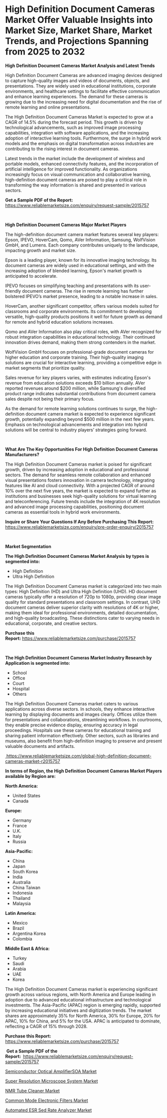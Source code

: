 <p><h1>High Definition Document Cameras Market Offer Valuable Insights into Market Size, Market Share, Market Trends, and Projections Spanning from 2025 to 2032</h1></p><p><strong>High Definition Document Cameras Market Analysis and Latest Trends</strong></p>
<p><p>High Definition Document Cameras are advanced imaging devices designed to capture high-quality images and videos of documents, objects, and presentations. They are widely used in educational institutions, corporate environments, and healthcare settings to facilitate effective communication and enhance learning experiences. The demand for these cameras is growing due to the increasing need for digital documentation and the rise of remote learning and online presentations.</p><p>The High Definition Document Cameras Market is expected to grow at a CAGR of 14.5% during the forecast period. This growth is driven by technological advancements, such as improved image processing capabilities, integration with software applications, and the increasing adoption of interactive learning tools. Furthermore, the surge in hybrid work models and the emphasis on digital transformation across industries are contributing to the rising interest in document cameras.</p><p>Latest trends in the market include the development of wireless and portable models, enhanced connectivity features, and the incorporation of artificial intelligence for improved functionality. As organizations increasingly focus on visual communication and collaborative learning, high-definition document cameras are poised to play a critical role in transforming the way information is shared and presented in various sectors.</p></p>
<p><strong>Get a Sample PDF of the Report:&nbsp;</strong> <a href="https://www.reliablemarketsize.com/enquiry/request-sample/2015757?utm_campaign=1943&utm_medium=2&utm_source=Github&utm_content=ia&utm_term=29032025&utm_id=high-definition-document-cameras">https://www.reliablemarketsize.com/enquiry/request-sample/2015757</a></p>
<p>&nbsp;</p>
<p><strong>High Definition Document Cameras Major Market Players</strong></p>
<p><p>The high-definition document camera market features several key players: Epson, IPEVO, HoverCam, Qomo, AVer Information, Samsung, WolfVision GmbH, and Lumens. Each company contributes uniquely to the landscape, impacting growth and market size.</p><p>Epson is a leading player, known for its innovative imaging technology. Its document cameras are widely used in educational settings, and with the increasing adoption of blended learning, Epson's market growth is anticipated to accelerate. </p><p>IPEVO focuses on simplifying teaching and presentations with its user-friendly document cameras. The rise in remote learning has further bolstered IPEVO’s market presence, leading to a notable increase in sales.</p><p>HoverCam, another significant competitor, offers various models suited for classrooms and corporate environments. Its commitment to developing versatile, high-quality products positions it well for future growth as demand for remote and hybrid education solutions increases.</p><p>Qomo and AVer Information also play critical roles, with AVer recognized for robust integration capabilities in educational technology. Their continued innovation drives demand, making them strong contenders in the market.</p><p>WolfVision GmbH focuses on professional-grade document cameras for higher education and corporate training. Their high-quality imaging solutions are crucial for interactive learning, providing a competitive edge in market segments that prioritize quality.</p><p>Sales revenue for key players varies, with estimates indicating Epson's revenue from education solutions exceeds $10 billion annually. AVer reported revenues around $200 million, while Samsung's diversified product range indicates substantial contributions from document camera sales despite not being their primary focus.</p><p>As the demand for remote learning solutions continues to surge, the high-definition document camera market is expected to experience significant growth, potentially expanding beyond $500 million in the next few years. Emphasis on technological advancements and integration into hybrid solutions will be central to industry players’ strategies going forward.</p></p>
<p>&nbsp;</p>
<p><strong>What Are The Key Opportunities For High Definition Document Cameras Manufacturers?</strong></p>
<p><p>The High Definition Document Cameras market is poised for significant growth, driven by increasing adoption in educational and professional sectors. The demand for seamless remote collaboration and enhanced visual presentations fosters innovation in camera technology, integrating features like AI and cloud connectivity. With a projected CAGR of around 10% over the next five years, the market is expected to expand further as institutions and businesses seek high-quality solutions for virtual learning and teleconferencing. Future trends include the integration of 4K resolution and advanced image processing capabilities, positioning document cameras as essential tools in hybrid work environments.</p></p>
<p><strong>Inquire or Share Your Questions If Any Before Purchasing This Report:</strong> <a href="https://www.reliablemarketsize.com/enquiry/pre-order-enquiry/2015757?utm_campaign=1943&utm_medium=2&utm_source=Github&utm_content=ia&utm_term=29032025&utm_id=high-definition-document-cameras">https://www.reliablemarketsize.com/enquiry/pre-order-enquiry/2015757</a></p>
<p>&nbsp;</p>
<p><strong>Market Segmentation</strong></p>
<p><strong>The High Definition Document Cameras Market Analysis by types is segmented into:</strong></p>
<p><ul><li>High Definition</li><li>Ultra High Definition</li></ul></p>
<p><p>The High Definition Document Cameras market is categorized into two main types: High Definition (HD) and Ultra High Definition (UHD). HD document cameras typically offer a resolution of 720p to 1080p, providing clear image quality for standard presentations and classroom settings. In contrast, UHD document cameras deliver superior clarity with resolutions of 4K or higher, making them ideal for professional environments, detailed documentation, and high-quality broadcasting. These distinctions cater to varying needs in educational, corporate, and creative sectors.</p></p>
<p><strong>Purchase this Report:&nbsp;</strong><a href="https://www.reliablemarketsize.com/purchase/2015757?utm_campaign=1943&utm_medium=2&utm_source=Github&utm_content=ia&utm_term=29032025&utm_id=high-definition-document-cameras">https://www.reliablemarketsize.com/purchase/2015757</a></p>
<p>&nbsp;</p>
<p><strong>The High Definition Document Cameras Market Industry Research by Application is segmented into:</strong></p>
<p><ul><li>School</li><li>Office</li><li>Court</li><li>Hospital</li><li>Others</li></ul></p>
<p><p>The High Definition Document Cameras market caters to various applications across diverse sectors. In schools, they enhance interactive learning by displaying documents and images clearly. Offices utilize them for presentations and collaborations, streamlining workflows. In courtrooms, they enable precise evidence display, ensuring accuracy in legal proceedings. Hospitals use these cameras for educational training and sharing patient information effectively. Other sectors, such as libraries and museums, also benefit from high-definition imaging to preserve and present valuable documents and artifacts.</p></p>
<p><a href="https://www.reliablemarketsize.com/global-high-definition-document-cameras-market-r2015757?utm_campaign=1943&utm_medium=2&utm_source=Github&utm_content=ia&utm_term=29032025&utm_id=high-definition-document-cameras">&nbsp;https://www.reliablemarketsize.com/global-high-definition-document-cameras-market-r2015757</a></p>
<p><strong>In terms of Region, the High Definition Document Cameras Market Players available by Region are:</strong></p>
<p>
    <p> <strong> North America: </strong>
        <ul>
            <li>United States</li>
            <li>Canada</li>
        </ul>
        </p> 
    <p> <strong> Europe: </strong>
        <ul>
            <li>Germany</li>
            <li>France</li>
            <li>U.K.</li>
            <li>Italy</li>
            <li>Russia</li>
        </ul>
        </p> 
    <p> <strong> Asia-Pacific: </strong>
        <ul>
            <li>China</li>
            <li>Japan</li>
            <li>South Korea</li>
            <li>India</li>
            <li>Australia</li>
            <li>China Taiwan</li>
            <li>Indonesia</li>
            <li>Thailand</li>
            <li>Malaysia</li>
        </ul>
        </p> 
    <p> <strong> Latin America: </strong>
        <ul>
            <li>Mexico</li>
            <li>Brazil</li>
            <li>Argentina Korea</li>
            <li>Colombia</li>
        </ul>
        </p> 
    <p> <strong> Middle East & Africa: </strong>
        <ul>
            <li>Turkey</li>
            <li>Saudi</li>
            <li>Arabia</li>
            <li>UAE</li>
            <li>Korea</li>
        </ul>
    </p>
    </p>
<p><p>The High Definition Document Cameras market is experiencing significant growth across various regions, with North America and Europe leading in adoption due to advanced educational infrastructure and technological investments. The Asia-Pacific (APAC) region is emerging rapidly, supported by increasing educational initiatives and digitization trends. The market shares are approximately 35% for North America, 30% for Europe, 20% for APAC, 10% for China, and 5% for the USA. APAC is anticipated to dominate, reflecting a CAGR of 15% through 2028.</p></p>
<p><strong>Purchase this Report: </strong><a href="https://www.reliablemarketsize.com/purchase/2015757?utm_campaign=1943&utm_medium=2&utm_source=Github&utm_content=ia&utm_term=29032025&utm_id=high-definition-document-cameras">https://www.reliablemarketsize.com/purchase/2015757</a></p>
<p>&nbsp;<strong>Get a Sample PDF of the Report:&nbsp;&nbsp;</strong><a href="https://www.reliablemarketsize.com/enquiry/request-sample/2015757?utm_campaign=1943&utm_medium=2&utm_source=Github&utm_content=ia&utm_term=29032025&utm_id=high-definition-document-cameras">https://www.reliablemarketsize.com/enquiry/request-sample/2015757</a></p>
<p><strong></strong></p>
<p><p><a href="https://github.com/grevecodeeol/Market-Research-Report-List-1/blob/main/semiconductor-optical-amplifiersoa-market.md?utm_campaign=1943&utm_medium=2&utm_source=Github&utm_content=ia&utm_term=29032025&utm_id=high-definition-document-cameras">Semiconductor Optical AmplifierSOA Market</a></p><p><a href="https://github.com/ernierintzfu/Market-Research-Report-List-1/blob/main/super-resolution-microscope-system-market.md?utm_campaign=1943&utm_medium=2&utm_source=Github&utm_content=ia&utm_term=29032025&utm_id=high-definition-document-cameras">Super Resolution Microscope System Market</a></p><p><a href="https://github.com/kielbledeni0/Market-Research-Report-List-1/blob/main/nmr-tube-cleaner-market.md?utm_campaign=1943&utm_medium=2&utm_source=Github&utm_content=ia&utm_term=29032025&utm_id=high-definition-document-cameras">NMR Tube Cleaner Market</a></p><p><a href="https://github.com/calizlewin2f/Market-Research-Report-List-1/blob/main/common-mode-electronic-filters-market.md?utm_campaign=1943&utm_medium=2&utm_source=Github&utm_content=ia&utm_term=29032025&utm_id=high-definition-document-cameras">Common Mode Electronic Filters Market</a></p><p><a href="https://github.com/janustabarf2/Market-Research-Report-List-1/blob/main/automated-esr-sed-rate-analyzer-market.md?utm_campaign=1943&utm_medium=2&utm_source=Github&utm_content=ia&utm_term=29032025&utm_id=high-definition-document-cameras">Automated ESR Sed Rate Analyzer Market</a></p></p>